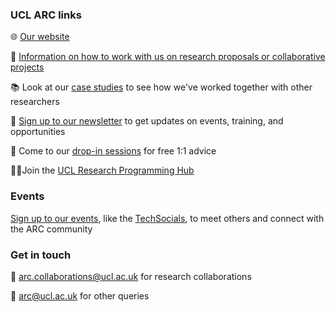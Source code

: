 ### **UCL ARC links**

🌐 [Our website](https://www.ucl.ac.uk/advanced-research-computing)

🤝 [Information on how to work with us on research proposals or collaborative projects](https://www.ucl.ac.uk/advanced-research-computing/collaborations-and-consultancy)

📚 Look at our [case studies](https://www.ucl.ac.uk/advanced-research-computing/arc-showcase) to see how we've worked together with other researchers

📰 [Sign up to our newsletter](https://r1.dotdigital-pages.com/p/6T1L-JUR/ucl-arc-subscribers?pfredir=1) to get updates on events, training, and opportunities

💬 Come to our [drop-in sessions](https://www.ucl.ac.uk/advanced-research-computing/community-events/drop-sessions) for free 1:1 advice

👩‍💻Join the [UCL Research Programming Hub](https://www.ucl.ac.uk/advanced-research-computing/community-events/ucl-research-programming-hub)

### **Events**

[Sign up to our events](https://pretix.eu/ARC/), like the [TechSocials](https://www.ucl.ac.uk/advanced-research-computing/techsocial-series), to meet others and connect with the ARC community

### **Get in touch**

📨 <arc.collaborations@ucl.ac.uk> for research collaborations

📨 <arc@ucl.ac.uk> for other queries
